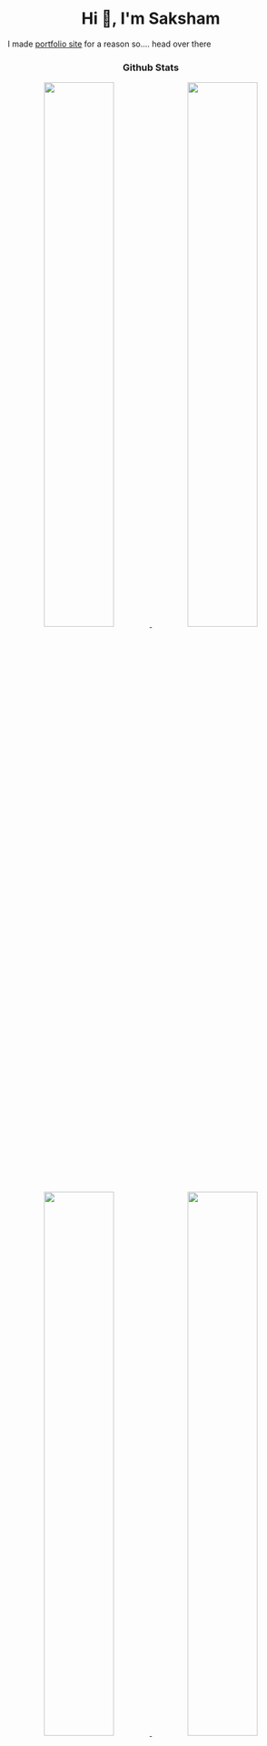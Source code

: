 <h1 align="center">
<b>Hi 👋, I'm Saksham</b>
</h1>
I made <a href="https://www.lirena.in/">portfolio site</a> for a reason so.... head over there
<br>
<h3 align="center">
<b>Github Stats</b>
</h3>
<div align='center'>
	<a href='https://github.com/lirena00'>
		<img width="49.5%" src='https://github-readme-stats.vercel.app/api?username=LiReNa00&show_icons=true&theme=github_dark&hide_border=true'>
		<img width="49.5%" src='https://streak-stats.demolab.com/?user=lirena00&theme=github-dark-blue&hide_border=true'>
	</a>
</div>
<br>
<div align='center'>
	<a href='https://github.com/lirena00'>
	<img width="49.5%" src="https://github-readme-stats.vercel.app/api/top-langs?username=lirena00&show_icons=true&layout=compact&theme=github_dark&hide_border=true">
	<img width="49.5%" src='https://github-readme-activity-graph.vercel.app/graph?username=lirena00&hide_title=true&hide_border=true&line=4b8dda&point=1a2c42&area_color=0d1117&area=true&bg_color=0d1117&color=c3d1d9'>
	</a>
</div>
<br>
<h3 align="center">
<b>Stack Overflow</b>
</h3>
<div align='center'>
<a href='https://stackoverflow.com/users/13875145/'>
<img width="20%" src='https://github-readme-stackoverflow.vercel.app/?userID=13875145&theme=dark'>
</div>
<br>
<hr>
<br>
<div align='center'>
	<a href = 'https://stackoverflow.com/users/13875145/saksham-kushwaha'>
		<img src='https://img.shields.io/badge/Stack_Overflow-FE7A16?style=for-the-badge&logo=stack-overflow&logoColor=white'>
	</a>
	<a href='https://leetcode.com/lirena00/'>
		<img src='https://img.shields.io/badge/-LeetCode-FFA116?style=for-the-badge&logo=LeetCode&logoColor=black'>
	</a>
	<a href='https://twitter.com/lirena00'>
		<img src='https://img.shields.io/badge/Twitter-000000?style=for-the-badge&logo=x&logoColor=white'>
	</a>
	<img src="https://komarev.com/ghpvc/?username=LiReNa00&style=for-the-badge&color=1f6feb" alt="Profile views" />
</div>

